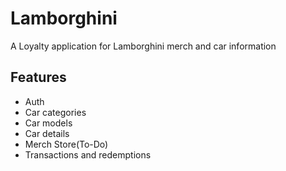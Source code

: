 # Lamborghini

A Loyalty application for Lamborghini merch and car information

## Features
- Auth
- Car categories
- Car models
- Car details
- Merch Store(To-Do)
- Transactions and redemptions